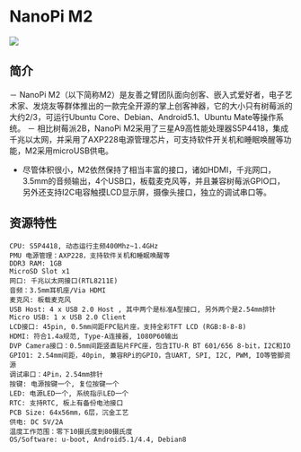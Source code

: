 # NanoPi M2
![](../pic/NanoPi_M2.jpg)

## 简介
－ NanoPi M2（以下简称M2）是友善之臂团队面向创客、嵌入式爱好者，电子艺术家、发烧友等群体推出的一款完全开源的掌上创客神器，它的大小只有树莓派的大约2/3，可运行Ubuntu Core、Debian、Android5.1、Ubuntu Mate等操作系统。
－ 相比树莓派2B，NanoPi M2采用了三星A9高性能处理器S5P4418，集成千兆以太网，并采用了AXP228电源管理芯片，可支持软件开关机和睡眠唤醒等功能，M2采用microUSB供电。
- 尽管体积很小，M2依然保持了相当丰富的接口，诸如HDMI，千兆网口，3.5mm的音频输出，4个USB口，板载麦克风等，并且兼容树莓派GPIO口，另外还支持I2C电容触摸LCD显示屏，摄像头接口，独立的调试串口等。

## 资源特性

    CPU: S5P4418, 动态运行主频400Mhz~1.4GHz
    PMU 电源管理：AXP228，支持软件关机和睡眠唤醒等
    DDR3 RAM: 1GB
    MicroSD Slot x1
    网口: 千兆以太网接口(RTL8211E)
    音频：3.5mm耳机座/Via HDMI
    麦克风: 板载麦克风
    USB Host: 4 x USB 2.0 Host , 其中两个是标准A型接口, 另外两个是2.54mm排针
    Micro USB: 1 x USB 2.0 Client
    LCD接口: 45pin, 0.5mm间距FPC贴片座，支持全彩TFT LCD (RGB:8-8-8)
    HDMI: 符合1.4a规范, Type-A连接器, 1080P60输出
    DVP Camera接口：0.5mm间距竖直贴片FPC座，包含ITU-R BT 601/656 8-bit，I2C和IO
    GPIO1: 2.54mm间距，40pin, 兼容RPi的GPIO，含UART, SPI, I2C, PWM, IO等管脚资源
    调试串口：4Pin，2.54mm排针
    按键: 电源按键一个, 复位按键一个
    LED: 电源LED一个, 系统指示LED一个
    RTC: 支持RTC, 板上有备份电池接口
    PCB Size: 64x56mm，6层，沉金工艺
    供电: DC 5V/2A
    温度工作范围：零下10摄氏度到80摄氏度
    OS/Software: u-boot, Android5.1/4.4, Debian8
